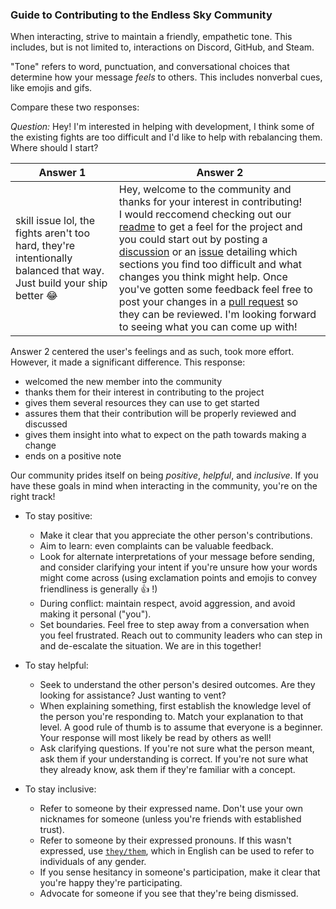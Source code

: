 ### Guide to Contributing to the Endless Sky Community

When interacting, strive to maintain a friendly, empathetic tone. This includes, but is not limited to, interactions on Discord, GitHub, and Steam.

"Tone" refers to word, punctuation, and conversational choices that determine how your message _feels_ to others. This includes nonverbal cues, like emojis and gifs.

Compare these two responses:

_Question:_ Hey! I'm interested in helping with development, I think some of the existing fights are too difficult and I'd like to help with rebalancing them. Where should I start?

| Answer 1                                                                           | Answer 2                                                                                                                                                                                                                                                                                                                                                                                                                                                      |
| ---------------------------------------------------------------------------------- | ------------------------------------------------------------------------------------------------------------------------------------------------------------------------------------------------------------------------------------------------------------------------------------------------------------------------------------------------------------------------------------------------------------------------------------------------------------- |
| skill issue lol, the fights aren't too hard, they're intentionally balanced that way. Just build your ship better 😂 | Hey, welcome to the community and thanks for your interest in contributing! <br/> I would reccomend checking out our [readme](README.md) to get a feel for the project and you could start out by posting a [discussion](https://github.com/endless-sky/endless-sky/discussions) or an [issue](https://github.com/endless-sky/endless-sky/issues) detailing which sections you find too difficult and what changes you think might help. Once you've gotten some feedback feel free to post your changes in a [pull request](https://github.com/endless-sky/endless-sky/pulls) so they can be reviewed. I'm looking forward to seeing what you can come up with! |

Answer 2 centered the user's feelings and as such, took more effort. However, it made a significant difference. This response:

- welcomed the new member into the community
- thanks them for their interest in contributing to the project
- gives them several resources they can use to get started
- assures them that their contribution will be properly reviewed and discussed
- gives them insight into what to expect on the path towards making a change
- ends on a positive note

Our community prides itself on being _positive_, _helpful_, and _inclusive_. If you have these goals in mind when interacting in the community, you're on the right track!

- To stay positive:

  - Make it clear that you appreciate the other person's contributions.
  - Aim to learn: even complaints can be valuable feedback.
  - Look for alternate interpretations of your message before sending, and consider clarifying your intent if you're unsure how your words might come across (using exclamation points and emojis to convey friendliness is generally 👍 !)
  - During conflict: maintain respect, avoid aggression, and avoid making it personal ("you").
  - Set boundaries. Feel free to step away from a conversation when you feel frustrated. Reach out to community leaders who can step in and de-escalate the situation. We are in this together!

- To stay helpful:

  - Seek to understand the other person's desired outcomes. Are they looking for assistance? Just wanting to vent?
  - When explaining something, first establish the knowledge level of the person you're responding to. Match your explanation to that level. A good rule of thumb is to assume that everyone is a beginner. Your response will most likely be read by others as well!
  - Ask clarifying questions. If you're not sure what the person meant, ask them if your understanding is correct. If you're not sure what they already know, ask them if they're familiar with a concept.

- To stay inclusive:

  - Refer to someone by their expressed name. Don't use your own nicknames for someone (unless you're friends with established trust).
  - Refer to someone by their expressed pronouns. If this wasn't expressed, use [`they/them`](https://en.wikipedia.org/wiki/Singular_they), which in English can be used to refer to individuals of any gender.
  - If you sense hesitancy in someone's participation, make it clear that you're happy they're participating.
  - Advocate for someone if you see that they're being dismissed.
